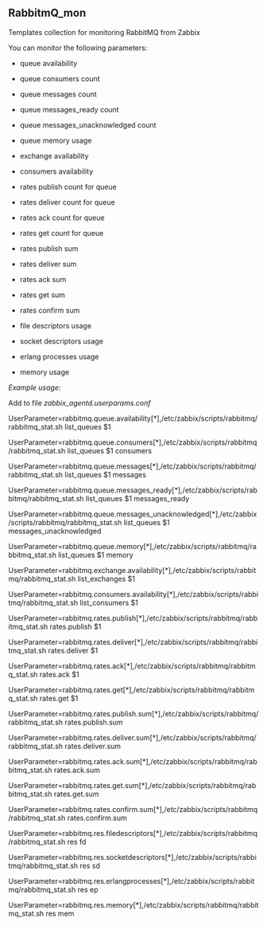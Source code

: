 ## RabbitmQ_mon

Templates collection for monitoring RabbitMQ from Zabbix

You can monitor the following parameters:

* queue availability

* queue consumers count

* queue messages count

* queue messages_ready count

* queue messages_unacknowledged count

* queue memory usage

* exchange availability

* consumers availability

* rates publish count for queue

* rates deliver count for queue

* rates ack count for queue

* rates get count for queue

* rates publish sum 

* rates deliver sum

* rates ack sum

* rates get sum

* rates confirm sum

* file descriptors usage

* socket descriptors usage

* erlang processes usage

* memory usage

*Example usage:*

Add to file *zabbix_agentd.userparams.conf*

UserParameter=rabbitmq.queue.availability[*],/etc/zabbix/scripts/rabbitmq/rabbitmq_stat.sh list_queues $1

UserParameter=rabbitmq.queue.consumers[*],/etc/zabbix/scripts/rabbitmq/rabbitmq_stat.sh list_queues $1 consumers

UserParameter=rabbitmq.queue.messages[*],/etc/zabbix/scripts/rabbitmq/rabbitmq_stat.sh list_queues $1 messages

UserParameter=rabbitmq.queue.messages_ready[*],/etc/zabbix/scripts/rabbitmq/rabbitmq_stat.sh list_queues $1 messages_ready

UserParameter=rabbitmq.queue.messages_unacknowledged[*],/etc/zabbix/scripts/rabbitmq/rabbitmq_stat.sh list_queues $1 messages_unacknowledged

UserParameter=rabbitmq.queue.memory[*],/etc/zabbix/scripts/rabbitmq/rabbitmq_stat.sh list_queues $1 memory

UserParameter=rabbitmq.exchange.availability[*],/etc/zabbix/scripts/rabbitmq/rabbitmq_stat.sh list_exchanges $1

UserParameter=rabbitmq.consumers.availability[*],/etc/zabbix/scripts/rabbitmq/rabbitmq_stat.sh list_consumers $1

UserParameter=rabbitmq.rates.publish[*],/etc/zabbix/scripts/rabbitmq/rabbitmq_stat.sh rates.publish $1

UserParameter=rabbitmq.rates.deliver[*],/etc/zabbix/scripts/rabbitmq/rabbitmq_stat.sh rates.deliver $1

UserParameter=rabbitmq.rates.ack[*],/etc/zabbix/scripts/rabbitmq/rabbitmq_stat.sh rates.ack $1

UserParameter=rabbitmq.rates.get[*],/etc/zabbix/scripts/rabbitmq/rabbitmq_stat.sh rates.get $1

UserParameter=rabbitmq.rates.publish.sum[*],/etc/zabbix/scripts/rabbitmq/rabbitmq_stat.sh rates.publish.sum

UserParameter=rabbitmq.rates.deliver.sum[*],/etc/zabbix/scripts/rabbitmq/rabbitmq_stat.sh rates.deliver.sum

UserParameter=rabbitmq.rates.ack.sum[*],/etc/zabbix/scripts/rabbitmq/rabbitmq_stat.sh rates.ack.sum

UserParameter=rabbitmq.rates.get.sum[*],/etc/zabbix/scripts/rabbitmq/rabbitmq_stat.sh rates.get.sum

UserParameter=rabbitmq.rates.confirm.sum[*],/etc/zabbix/scripts/rabbitmq/rabbitmq_stat.sh rates.confirm.sum

UserParameter=rabbitmq.res.filedescriptors[*],/etc/zabbix/scripts/rabbitmq/rabbitmq_stat.sh res fd

UserParameter=rabbitmq.res.socketdescriptors[*],/etc/zabbix/scripts/rabbitmq/rabbitmq_stat.sh res sd

UserParameter=rabbitmq.res.erlangprocesses[*],/etc/zabbix/scripts/rabbitmq/rabbitmq_stat.sh res ep

UserParameter=rabbitmq.res.memory[*],/etc/zabbix/scripts/rabbitmq/rabbitmq_stat.sh res mem



